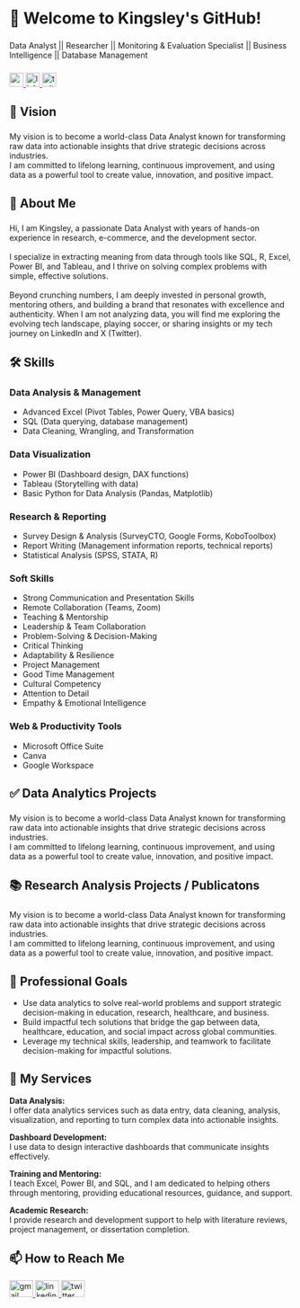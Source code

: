 <h1 align="left">👋 Welcome to Kingsley's GitHub!</h1>

###

<p align="left">Data Analyst || Researcher || Monitoring & Evaluation Specialist || Business Intelligence || Database Management</p>

###

<div align="left">
  <a href="mailto:sasekator@gmail.com" target="_blank">
    <img src="https://img.shields.io/static/v1?message=Gmail&logo=gmail&label=&color=D14836&logoColor=white&labelColor=&style=plastic" height="25" alt="gmail logo" />
  </a>
  
  <a href="https://www.linkedin.com/in/sase-kingsley-kator-datait/" target="_blank">
    <img src="https://img.shields.io/static/v1?message=LinkedIn&logo=linkedin&label=&color=0077B5&logoColor=white&labelColor=&style=plastic" height="25" alt="linkedin logo" />
  </a>
  
  <a href="https://x.com/Kingsley_dataIT" target="_blank">
    <img src="https://img.shields.io/static/v1?message=Twitter&logo=twitter&label=&color=1DA1F2&logoColor=white&labelColor=&style=plastic" height="25" alt="twitter logo" />
  </a>
</div>


###

<h2 align="left">🌟 Vision</h2>

###

<p align="left">My vision is to become a world-class Data Analyst known for transforming raw data into actionable insights that drive strategic decisions across industries.<br>I am committed to lifelong learning, continuous improvement, and using data as a powerful tool to create value, innovation, and positive impact.</p>

###

<h2 align="left">👤 About Me</h2>

###

<p align="left">Hi, I am Kingsley, a passionate Data Analyst with years of hands-on experience in research, e-commerce, and the development sector.<br><br>I specialize in extracting meaning from data through tools like SQL, R, Excel, Power BI, and Tableau, and I thrive on solving complex problems with simple, effective solutions.<br><br>Beyond crunching numbers, I am deeply invested in personal growth, mentoring others, and building a brand that resonates with excellence and authenticity. When I am not analyzing data, you will find me exploring the evolving tech landscape, playing soccer, or sharing insights or my tech journey on LinkedIn and X (Twitter).</p>

###

<h2 align="left">🛠️ Skills</h2>

###

### Data Analysis & Management
- Advanced Excel (Pivot Tables, Power Query, VBA basics)
- SQL (Data querying, database management)
- Data Cleaning, Wrangling, and Transformation

### Data Visualization
- Power BI (Dashboard design, DAX functions)
- Tableau (Storytelling with data)
- Basic Python for Data Analysis (Pandas, Matplotlib)

### Research & Reporting
- Survey Design & Analysis (SurveyCTO, Google Forms, KoboToolbox)
- Report Writing (Management information reports, technical reports)
- Statistical Analysis (SPSS, STATA, R)

### Soft Skills
- Strong Communication and Presentation Skills
- Remote Collaboration (Teams, Zoom)
- Teaching & Mentorship
- Leadership & Team Collaboration
- Problem-Solving & Decision-Making
- Critical Thinking
- Adaptability & Resilience
- Project Management
- Good Time Management
- Cultural Competency
- Attention to Detail
- Empathy & Emotional Intelligence

### Web & Productivity Tools
- Microsoft Office Suite
- Canva
- Google Workspace

###

<h2 align="left">✅ Data Analytics Projects</h2>

###

<p align="left">My vision is to become a world-class Data Analyst known for transforming raw data into actionable insights that drive strategic decisions across industries.<br>I am committed to lifelong learning, continuous improvement, and using data as a powerful tool to create value, innovation, and positive impact.</p>

###

<h2 align="left">📚 Research Analysis Projects / Publicatons</h2>

###

<p align="left">My vision is to become a world-class Data Analyst known for transforming raw data into actionable insights that drive strategic decisions across industries.<br>I am committed to lifelong learning, continuous improvement, and using data as a powerful tool to create value, innovation, and positive impact.</p>

###

## 🎯 Professional Goals

- Use data analytics to solve real-world problems and support strategic decision-making in education, research, healthcare, and business.
- Build impactful tech solutions that bridge the gap between data, healthcare, education, and social impact across global communities.
- Leverage my technical skills, leadership, and teamwork to facilitate decision-making for impactful solutions.


## 🧰 My Services

**Data Analysis:**  
I offer data analytics services such as data entry, data cleaning, analysis, visualization, and reporting to turn complex data into actionable insights.

**Dashboard Development:**  
I use data to design interactive dashboards that communicate insights effectively.

**Training and Mentoring:**  
I teach Excel, Power BI, and SQL, and I am dedicated to helping others through mentoring, providing educational resources, guidance, and support.

**Academic Research:**  
I provide research and development support to help with literature reviews, project management, or dissertation completion.


###

<h2 align="left">📫 How to Reach Me</h2>

<div align="left">
  <a href="mailto:sasekator@gmail.com" target="_blank">
    <img src="https://raw.githubusercontent.com/maurodesouza/profile-readme-generator/master/src/assets/icons/social/gmail/default.svg" width="42" height="30" alt="gmail logo" />
  </a>
  
  <a href="https://www.linkedin.com/in/sase-kingsley-kator-datait/" target="_blank">
    <img src="https://raw.githubusercontent.com/maurodesouza/profile-readme-generator/master/src/assets/icons/social/linkedin/default.svg" width="42" height="30" alt="linkedin logo" />
  </a>
  
  <a href="https://x.com/Kingsley_dataIT" target="_blank">
    <img src="https://raw.githubusercontent.com/maurodesouza/profile-readme-generator/master/src/assets/icons/social/twitter/default.svg" width="42" height="30" alt="twitter logo" />
  </a>
</div>

###
